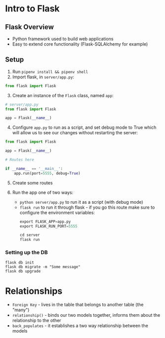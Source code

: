 # Intro to Flask

## Flask Overview

- Python framework used to build web applications
- Easy to extend core functionality (Flask-SQLAlchemy for example)

## Setup

1. Run `pipenv install && pipenv shell`
2. Import flask, in `server/app.py`:

```python
from flask import Flask
```

3. Create an instance of the `Flask` class, named `app`:

```python
# server/app.py
from flask import Flask

app = Flask(__name__)
```

4. Configure `app.py` to run as a script, and set debug mode to True which will allow us to see our changes without restarting the server:

```python
from flask import Flask

app = Flask(__name__)

# Routes here

if __name__ == '__main__':
    app.run(port=5555, debug=True)
```

5. Create some routes

6. Run the app one of two ways:
    - `python server/app.py` to run it as a script (with debug mode)
    - `flask run` to run it through flask - if you go this route make sure to configure the environment variables:
        ```python
        export FLASK_APP=app.py
        export FLASK_RUN_PORT=5555

        cd server
        flask run
        ```

### Setting up the DB

```
flask db init
flask db migrate -m "Some message"
flask db upgrade
```


# Relationships

- `Foreign Key` - lives in the table that belongs to another table (the "many")
- `relationship()` - binds our two models together, informs them about the relationship to the other
- `back_populates` - it establishes a two way relationship between the models